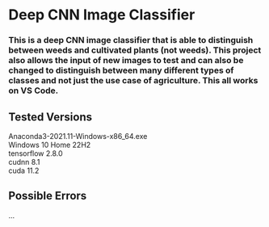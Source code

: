 # Deep CNN Image Classifier
### This is a deep CNN image classifier that is able to distinguish between weeds and cultivated plants (not weeds). This project also allows the input of new images to test and can also be changed to distinguish between many different types of classes and not just the use case of agriculture. This all works on VS Code.

## Tested Versions
Anaconda3-2021.11-Windows-x86_64.exe   
Windows 10 Home 22H2  
tensorflow 2.8.0   
cudnn 8.1    
cuda 11.2   

## Possible Errors
...
